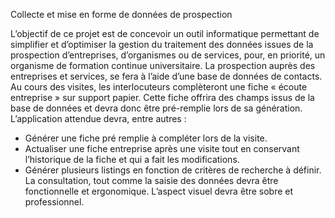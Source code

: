 Collecte et mise en forme de données de prospection


L’objectif de ce projet est de concevoir un outil informatique permettant de simplifier et d’optimiser
la gestion du traitement des données issues de la prospection d’entreprises, d’organismes ou de
services, pour, en priorité, un organisme de formation continue universitaire.
La prospection auprès des entreprises et services, se fera à l’aide d’une base de données de contacts.
Au cours des visites, les interlocuteurs complèteront une fiche « écoute entreprise » sur support
papier. Cette fiche offrira des champs issus de la base de données et devra donc être pré-remplie lors
de sa génération.
L’application attendue devra, entre autres :
- Générer une fiche pré remplie à compléter lors de la visite.
- Actualiser une fiche entreprise après une visite tout en conservant l’historique de la fiche et qui a
fait les modifications.
- Générer plusieurs listings en fonction de critères de recherche à définir.
La consultation, tout comme la saisie des données devra être fonctionnelle et ergonomique. L’aspect
visuel devra être sobre et professionnel.
